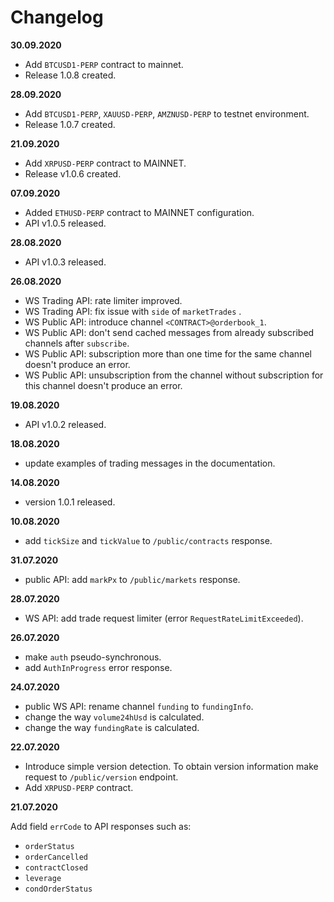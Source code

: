 # Changelog

**30.09.2020**

* Add `BTCUSD1-PERP` contract to mainnet.
* Release 1.0.8 created.

**28.09.2020**

* Add `BTCUSD1-PERP`, `XAUUSD-PERP`, `AMZNUSD-PERP` to testnet environment.
* Release 1.0.7 created.

**21.09.2020**

* Add `XRPUSD-PERP` contract to MAINNET.
* Release v1.0.6 created.

**07.09.2020**

* Added `ETHUSD-PERP` contract to MAINNET configuration.
* API v1.0.5 released.

**28.08.2020**

* API v1.0.3 released.

**26.08.2020**

- WS Trading API: rate limiter improved.
- WS Trading API: fix issue with `side` of `marketTrades` .
- WS Public API: introduce channel `<CONTRACT>@orderbook_1`. 
- WS Public API: don't send cached messages from already subscribed channels after `subscribe`.
- WS Public API: subscription more than one time for the same channel doesn't produce an error.
- WS Public API: unsubscription from the channel without subscription for this channel doesn't produce an error.

**19.08.2020**

- API v1.0.2 released.

**18.08.2020**

- update examples of trading messages in the documentation.

**14.08.2020**

- version 1.0.1 released.

**10.08.2020**

- add `tickSize` and `tickValue` to `/public/contracts` response.

**31.07.2020**

- public API: add `markPx` to `/public/markets` response.

**28.07.2020**

- WS API: add trade request limiter (error `RequestRateLimitExceeded`).

**26.07.2020**

- make `auth` pseudo-synchronous.
- add `AuthInProgress` error response.

**24.07.2020**

- public WS API: rename channel `funding` to `fundingInfo`.
- change the way `volume24hUsd` is calculated.
- change the way `fundingRate` is calculated.

**22.07.2020**

- Introduce simple version detection. To obtain version information make request to `/public/version` endpoint.
- Add `XRPUSD-PERP` contract.

**21.07.2020**

Add field `errCode` to API responses such as:
- `orderStatus`
- `orderCancelled`
- `contractClosed`
- `leverage`
- `condOrderStatus`
